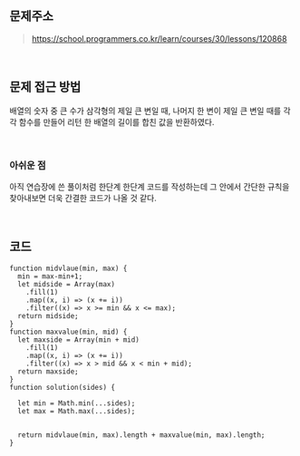## 문제주소

> https://school.programmers.co.kr/learn/courses/30/lessons/120868

</br>

## 문제 접근 방법

배열의 숫자 중 큰 수가 삼각형의 제일 큰 변일 때, 나머지 한 변이 제일 큰 변일 때를 각각 함수를 만들어 리턴 한 배열의 길이를 합친 값을 반환하였다.

</br>

### 아쉬운 점

아직 연습장에 쓴 풀이처럼 한단계 한단계 코드를 작성하는데 그 안에서 간단한 규칙을 찾아내보면 더욱 간결한 코드가 나올 것 같다.

</br>

## 코드

```
function midvlaue(min, max) {
  min = max-min+1;
  let midside = Array(max)
    .fill(1)
    .map((x, i) => (x += i))
    .filter((x) => x >= min && x <= max);
  return midside;
}
function maxvalue(min, mid) {
  let maxside = Array(min + mid)
    .fill(1)
    .map((x, i) => (x += i))
    .filter((x) => x > mid && x < min + mid);
  return maxside;
}
function solution(sides) {

  let min = Math.min(...sides);
  let max = Math.max(...sides);


  return midvlaue(min, max).length + maxvalue(min, max).length;
}
```
